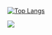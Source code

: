 
[![Top Langs](https://github-readme-stats.vercel.app/api/top-langs/?username=Seokki97&layout=compact)](https://github.com/anuraghazra/github-readme-stats)

<a href="mailto:skaksdl1238@gmail.com" target="_blank"><img src="https://img.shields.io/badge/Gmail-EA4335?style=flat-square&logo=Gmail&logoColor=white"/></a>
